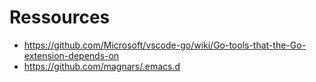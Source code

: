 # Ressources
- https://github.com/Microsoft/vscode-go/wiki/Go-tools-that-the-Go-extension-depends-on
- https://github.com/magnars/.emacs.d
